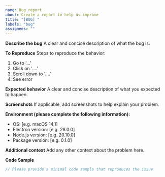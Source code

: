 ```yaml
---
name: Bug report
about: Create a report to help us improve
title: "[BUG] "
labels: "bug"
assignees: ""
---
```


**Describe the bug**
A clear and concise description of what the bug is.

**To Reproduce**
Steps to reproduce the behavior:

1. Go to '...'
2. Click on '....'
3. Scroll down to '....'
4. See error

**Expected behavior**
A clear and concise description of what you expected to happen.

**Screenshots**
If applicable, add screenshots to help explain your problem.

**Environment (please complete the following information):**

- OS: [e.g. macOS 14.1]
- Electron version: [e.g. 28.0.0]
- Node.js version: [e.g. 20.10.0]
- Package version: [e.g. 0.1.0]

**Additional context**
Add any other context about the problem here.

**Code Sample**

```javascript
// Please provide a minimal code sample that reproduces the issue
```

